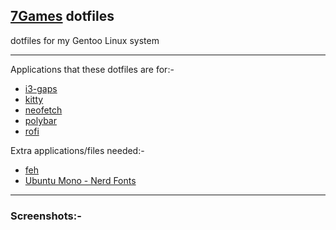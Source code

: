 ## [7Games](https://github.com/7Games) dotfiles
dotfiles for my Gentoo Linux system

-------

Applications that these dotfiles are for:-
- [i3-gaps](https://github.com/Airblader/i3)
- [kitty](https://github.com/kovidgoyal/kitty)
- [neofetch](https://github.com/dylanaraps/neofetch)
- [polybar](https://github.com/polybar/polybar)
- [rofi](https://github.com/davatorium/rofi)

Extra applications/files needed:-
- [feh](https://github.com/derf/feh)
- [Ubuntu Mono - Nerd Fonts](https://www.nerdfonts.com/)

-------

### Screenshots:-


